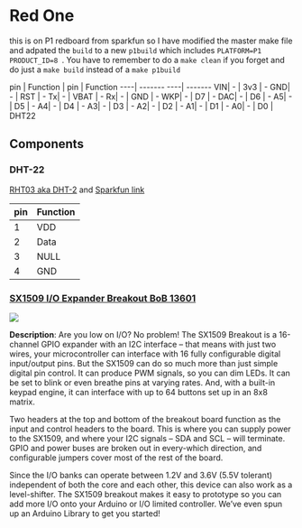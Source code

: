 # Red One
this is on P1 redboard from sparkfun so I have modified the master make file and adpated the ```build``` to a new ```p1build``` which includes ```PLATFORM=P1 PRODUCT_ID=8 ```.  You have to remember to do a ```make clean``` if you forget and do just a ```make build``` instead of a ```make p1build```

pin | Function | pin | Function
----| ------- ----| -------
VIN| - | 3v3 | -
GND| - | RST | -
Tx| - | VBAT | -
Rx| - | GND | -
WKP| - | D7 | -
DAC| - | D6 | -
A5| - | D5 | -
A4| - | D4 | -
A3| - | D3 | -
A2| - | D2 | -
A1| - | D1 | -
A0| - | D0 | DHT22


## Components
### DHT-22
[RHT03 aka DHT-2](http://cdn.sparkfun.com/datasheets/Sensors/Weather/RHT03.pdf)  and [Sparkfun link](https://www.sparkfun.com/products/10167)


pin | Function
----|---------
1 | VDD
2 | Data
3 | NULL
4 | GND

### [SX1509 I/O Expander Breakout BoB 13601](https://www.sparkfun.com/products/13601)
![](https://cdn.sparkfun.com//assets/parts/1/0/9/5/6/13601-01.jpg)

**Description**: Are you low on I/O? No problem! The SX1509 Breakout is a 16-channel GPIO expander with an I2C interface – that means with just two wires, your microcontroller can interface with 16 fully configurable digital input/output pins. But the SX1509 can do so much more than just simple digital pin control. It can produce PWM signals, so you can dim LEDs. It can be set to blink or even breathe pins at varying rates. And, with a built-in keypad engine, it can interface with up to 64 buttons set up in an 8x8 matrix.

Two headers at the top and bottom of the breakout board function as the input and control headers to the board. This is where you can supply power to the SX1509, and where your I2C signals – SDA and SCL – will terminate. GPIO and power buses are broken out in every-which direction, and configurable jumpers cover most of the rest of the board.

Since the I/O banks can operate between 1.2V and 3.6V (5.5V tolerant) independent of both the core and each other, this device can also work as a level-shifter. The SX1509 breakout makes it easy to prototype so you can add more I/O onto your Arduino or I/O limited controller. We’ve even spun up an Arduino Library to get you started!
